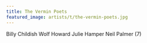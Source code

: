 ```yaml
---
title: The Vermin Poets
featured_image: artists/t/the-vermin-poets.jpg
---
```

Billy Childish
Wolf Howard
Julie Hamper
Neil Palmer (7)
